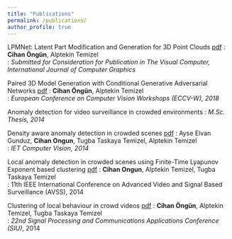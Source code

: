 ```yaml
---
title: "Publications"
permalink: /publications/
author_profile: true
---
```

LPMNet: Latent Part Modification and Generation for 3D Point Clouds [pdf](https://arxiv.org/abs/2008.03560)
:    **Cihan Öngün**, Alptekin Temizel \
:   *Submitted for Consideration for Publication in The Visual Computer, International Journal of Computer Graphics*

Paired 3D Model Generation with Conditional Generative Adversarial Networks [pdf](https://arxiv.org/abs/1808.03082)
:   **Cihan Öngün**, Alptekin Temizel \
:   *European Conference on Computer Vision Workshops (ECCV-W), 2018*

Anomaly detection for video surveillance in crowded environments
:   *M.Sc. Thesis, 2014*

Density aware anomaly detection in crowded scenes [pdf](https://ieeexplore.ieee.org/stamp/stamp.jsp?arnumber=7533674)
:   Ayse Elvan Gunduz, **Cihan Ongun**, Tugba Taskaya Temizel, Alptekin Temizel \
:   *IET Computer Vision, 2014*

Local anomaly detection in crowded scenes using Finite-Time Lyapunov Exponent based clustering [pdf](https://ieeexplore.ieee.org/stamp/stamp.jsp?arnumber=6918690)
:   **Cihan Ongun**, Alptekin Temizel, Tugba Taskaya Temizel\
:   11th IEEE International Conference on Advanced Video and Signal Based Surveillance (AVSS), 2014

Clustering of local behaviour in crowd videos [pdf](https://ieeexplore.ieee.org/iel7/6820096/6830164/06830355.pdf)
:   **Cihan Öngün**, Alptekin Temizel, Tugba Taskaya Temizel \
:   *22nd Signal Processing and Communications Applications Conference (SIU)*, 2014
